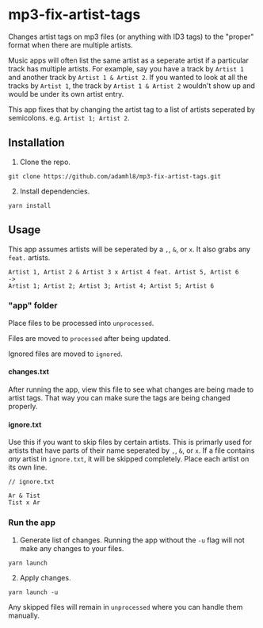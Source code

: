 # mp3-fix-artist-tags

Changes artist tags on mp3 files (or anything with ID3 tags) to the "proper" format when there are multiple artists.

Music apps will often list the same artist as a seperate artist if a particular track has multiple artists. For example, say you have a track by `Artist 1` and another track by `Artist 1 & Artist 2`. If you wanted to look at all the tracks by `Artist 1`, the track by `Artist 1 & Artist 2` wouldn't show up and would be under its own artist entry.

This app fixes that by changing the artist tag to a list of artists seperated by semicolons. e.g. `Artist 1; Artist 2`.

## Installation

1. Clone the repo.

```
git clone https://github.com/adamhl8/mp3-fix-artist-tags.git
```

2. Install dependencies.

```
yarn install
```

## Usage

This app assumes artists will be seperated by a `,`, `&`, or `x`. It also grabs any `feat.` artists.

```
Artist 1, Artist 2 & Artist 3 x Artist 4 feat. Artist 5, Artist 6
->
Artist 1; Artist 2; Artist 3; Artist 4; Artist 5; Artist 6
```

### "app" folder

Place files to be processed into `unprocessed`.

Files are moved to `processed` after being updated.

Ignored files are moved to `ignored`.

#### changes.txt

After running the app, view this file to see what changes are being made to artist tags. That way you can make sure the tags are being changed properly.

#### ignore.txt

Use this if you want to skip files by certain artists. This is primarly used for artists that have parts of their name seperated by `,`, `&`, or `x`. If a file contains _any_ artist in `ignore.txt`, it will be skipped completely. Place each artist on its own line.

```
// ignore.txt

Ar & Tist
Tist x Ar
```

### Run the app

1. Generate list of changes. Running the app without the `-u` flag will not make any changes to your files.

```
yarn launch
```

2. Apply changes.

```
yarn launch -u
```

Any skipped files will remain in `unprocessed` where you can handle them manually.
